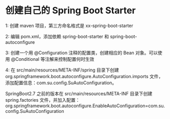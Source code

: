 # 创建自己的 Spring Boot Starter

1: 创建 maven 项目，第三方命名格式是 xx-spring-boot-starter

2: 编辑 pom.xml，添加依赖 spring-boot-starter 和 spring-boot-autoconfigure

3: 创建一个用 @Configuration 注释的配置类，创建相应的 Bean 对象。可以使用 @Conditional 等注解来控制配置何时生效

4: 在 src/main/resources/META-INF/spring 目录下创建 org.springframework.boot.autoconfigure.AutoConfiguration.imports 文件，添加配置信息：com.su.config.SuAutoConfiguration。

SpringBoot2.7 之前的版本在 src/main/resources/META-INF 目录下创建 spring.factories 文件，并加入配置：org.springframework.boot.autoconfigure.EnableAutoConfiguration=com.su.config.SuAutoConfiguration
